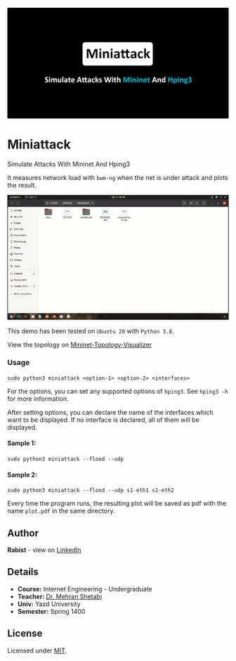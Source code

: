 ![catalog](docs/catalog.jpg)

# Miniattack

Simulate Attacks With Mininet And Hping3

It measures network load with `bwm-ng` when the net is under attack and plots the result.

![help](docs/demo.gif)

This demo has been tested on `Ubuntu 20` with `Python 3.8`. 

View the topology on [Mininet-Topology-Visualizer](http://demo.spear.narmox.com/app/?apiurl=demo#!/mininet?data=%7B%22dump%22%3A%22%3CHost%20h1%3A%20h1-eth0%3A10.0.0.1%20pid%3D29037%3E%20%5Cn%3CHost%20h2%3A%20h2-eth0%3A10.0.0.2%20pid%3D29039%3E%20%5Cn%3CHost%20h3%3A%20h3-eth0%3A10.0.0.3%20pid%3D29041%3E%20%5Cn%3CHost%20h4%3A%20h4-eth0%3A10.0.0.4%20pid%3D29043%3E%20%5Cn%3CHost%20h5%3A%20h5-eth0%3A10.0.0.5%20pid%3D29045%3E%20%5Cn%3CHost%20h6%3A%20h6-eth0%3A10.0.0.6%20pid%3D29047%3E%20%5Cn%3CHost%20h7%3A%20h7-eth0%3A10.0.0.7%20pid%3D29049%3E%20%5Cn%3CHost%20h8%3A%20h8-eth0%3A10.0.0.8%20pid%3D29051%3E%20%5Cn%3COVSSwitch%20s1%3A%20lo%3A127.0.0.1%2Cs1-eth1%3ANone%2Cs1-eth2%3ANone%2Cs1-eth3%3ANone%2Cs1-eth4%3ANone%20pid%3D29056%3E%20%5Cn%3COVSSwitch%20s2%3A%20lo%3A127.0.0.1%2Cs2-eth1%3ANone%2Cs2-eth2%3ANone%2Cs2-eth3%3ANone%2Cs2-eth4%3ANone%20pid%3D29059%3E%20%5Cn%3COVSSwitch%20s3%3A%20lo%3A127.0.0.1%2Cs3-eth1%3ANone%2Cs3-eth2%3ANone%2Cs3-eth3%3ANone%2Cs3-eth4%3ANone%20pid%3D29062%3E%20%5Cn%3COVSSwitch%20s4%3A%20lo%3A127.0.0.1%2Cs4-eth1%3ANone%2Cs4-eth2%3ANone%2Cs4-eth3%3ANone%2Cs4-eth4%3ANone%20pid%3D29065%3E%20%5Cn%3COVSSwitch%20s5%3A%20lo%3A127.0.0.1%2Cs5-eth1%3ANone%2Cs5-eth2%3ANone%2Cs5-eth3%3ANone%2Cs5-eth4%3ANone%20pid%3D29068%3E%20%5Cn%3COVSSwitch%20s6%3A%20lo%3A127.0.0.1%2Cs6-eth1%3ANone%2Cs6-eth2%3ANone%2Cs6-eth3%3ANone%2Cs6-eth4%3ANone%20pid%3D29071%3E%20%5Cn%3COVSSwitch%20s7%3A%20lo%3A127.0.0.1%2Cs7-eth1%3ANone%2Cs7-eth2%3ANone%2Cs7-eth3%3ANone%2Cs7-eth4%3ANone%20pid%3D29074%3E%20%5Cn%3COVSSwitch%20s8%3A%20lo%3A127.0.0.1%2Cs8-eth1%3ANone%2Cs8-eth2%3ANone%2Cs8-eth3%3ANone%2Cs8-eth4%3ANone%20pid%3D29077%3E%20%5Cn%3COVSSwitch%20s9%3A%20lo%3A127.0.0.1%2Cs9-eth1%3ANone%2Cs9-eth2%3ANone%2Cs9-eth3%3ANone%2Cs9-eth4%3ANone%20pid%3D29080%3E%20%5Cn%3COVSSwitch%20s10%3A%20lo%3A127.0.0.1%2Cs10-eth1%3ANone%2Cs10-eth2%3ANone%2Cs10-eth3%3ANone%2Cs10-eth4%3ANone%20pid%3D29083%3E%20%5Cn%3CController%20c0%3A%20127.0.0.1%3A6653%20pid%3D29030%3E%22%2C%22links%22%3A%22h1-eth0%3C-%3Es1-eth1%20(OK%20OK)%20%5Cnh2-eth0%3C-%3Es1-eth2%20(OK%20OK)%20%5Cnh3-eth0%3C-%3Es2-eth1%20(OK%20OK)%20%5Cnh4-eth0%3C-%3Es2-eth2%20(OK%20OK)%20%5Cnh5-eth0%3C-%3Es3-eth1%20(OK%20OK)%20%5Cnh6-eth0%3C-%3Es3-eth2%20(OK%20OK)%20%5Cnh7-eth0%3C-%3Es4-eth1%20(OK%20OK)%20%5Cnh8-eth0%3C-%3Es4-eth2%20(OK%20OK)%20%5Cns1-eth3%3C-%3Es5-eth1%20(OK%20OK)%20%5Cns1-eth4%3C-%3Es6-eth1%20(OK%20OK)%20%5Cns2-eth4%3C-%3Es5-eth2%20(OK%20OK)%20%5Cns2-eth3%3C-%3Es6-eth2%20(OK%20OK)%20%5Cns3-eth3%3C-%3Es7-eth1%20(OK%20OK)%20%5Cns3-eth4%3C-%3Es8-eth1%20(OK%20OK)%20%5Cns4-eth4%3C-%3Es7-eth2%20(OK%20OK)%20%5Cns4-eth3%3C-%3Es8-eth2%20(OK%20OK)%20%5Cns5-eth3%3C-%3Es9-eth1%20(OK%20OK)%20%5Cns5-eth4%3C-%3Es10-eth1%20(OK%20OK)%20%5Cns6-eth3%3C-%3Es9-eth2%20(OK%20OK)%20%5Cns6-eth4%3C-%3Es10-eth2%20(OK%20OK)%20%5Cns7-eth3%3C-%3Es9-eth3%20(OK%20OK)%20%5Cns7-eth4%3C-%3Es10-eth3%20(OK%20OK)%20%5Cns8-eth3%3C-%3Es9-eth4%20(OK%20OK)%20%5Cns8-eth4%3C-%3Es10-eth4%20(OK%20OK)%22%2C%22positions%22%3A%22%7B%5C%22objects%5C%22%3A%5B%7B%5C%22type%5C%22%3A%5C%22switch%5C%22%2C%5C%22id%5C%22%3A%5C%22s1%5C%22%2C%5C%22x%5C%22%3A-118.73140130536854%2C%5C%22y%5C%22%3A221.26629968384344%7D%2C%7B%5C%22type%5C%22%3A%5C%22switch%5C%22%2C%5C%22id%5C%22%3A%5C%22s2%5C%22%2C%5C%22x%5C%22%3A56.388501053877235%2C%5C%22y%5C%22%3A221.27949853657918%7D%2C%7B%5C%22type%5C%22%3A%5C%22switch%5C%22%2C%5C%22id%5C%22%3A%5C%22s3%5C%22%2C%5C%22x%5C%22%3A265.41809477535026%2C%5C%22y%5C%22%3A222.1676058496177%7D%2C%7B%5C%22type%5C%22%3A%5C%22switch%5C%22%2C%5C%22id%5C%22%3A%5C%22s4%5C%22%2C%5C%22x%5C%22%3A465.4056160659434%2C%5C%22y%5C%22%3A221.88560816475155%7D%2C%7B%5C%22type%5C%22%3A%5C%22switch%5C%22%2C%5C%22id%5C%22%3A%5C%22s5%5C%22%2C%5C%22x%5C%22%3A-118.08230003837195%2C%5C%22y%5C%22%3A100.62729794721747%7D%2C%7B%5C%22type%5C%22%3A%5C%22switch%5C%22%2C%5C%22id%5C%22%3A%5C%22s6%5C%22%2C%5C%22x%5C%22%3A50.740002434551684%2C%5C%22y%5C%22%3A98.1864028302789%7D%2C%7B%5C%22type%5C%22%3A%5C%22switch%5C%22%2C%5C%22id%5C%22%3A%5C%22s7%5C%22%2C%5C%22x%5C%22%3A264.2184182438018%2C%5C%22y%5C%22%3A105.75010075792818%7D%2C%7B%5C%22type%5C%22%3A%5C%22switch%5C%22%2C%5C%22id%5C%22%3A%5C%22s8%5C%22%2C%5C%22x%5C%22%3A463.0250923488302%2C%5C%22y%5C%22%3A109.09860392061768%7D%2C%7B%5C%22type%5C%22%3A%5C%22switch%5C%22%2C%5C%22id%5C%22%3A%5C%22s9%5C%22%2C%5C%22x%5C%22%3A-36.6969991430193%2C%5C%22y%5C%22%3A-26.542601027229466%7D%2C%7B%5C%22type%5C%22%3A%5C%22switch%5C%22%2C%5C%22id%5C%22%3A%5C%22s10%5C%22%2C%5C%22x%5C%22%3A357.8463188088881%2C%5C%22y%5C%22%3A-24.73690069819844%7D%2C%7B%5C%22type%5C%22%3A%5C%22server%5C%22%2C%5C%22id%5C%22%3A%5C%22h1%5C%22%2C%5C%22x%5C%22%3A-150.14686599564223%2C%5C%22y%5C%22%3A329.5646106237859%7D%2C%7B%5C%22type%5C%22%3A%5C%22server%5C%22%2C%5C%22id%5C%22%3A%5C%22h2%5C%22%2C%5C%22x%5C%22%3A-62.282358918536744%2C%5C%22y%5C%22%3A328.7932177900256%7D%2C%7B%5C%22type%5C%22%3A%5C%22server%5C%22%2C%5C%22id%5C%22%3A%5C%22h3%5C%22%2C%5C%22x%5C%22%3A35.03174088971062%2C%5C%22y%5C%22%3A331.4581043043449%7D%2C%7B%5C%22type%5C%22%3A%5C%22server%5C%22%2C%5C%22id%5C%22%3A%5C%22h4%5C%22%2C%5C%22x%5C%22%3A116.02394485537755%2C%5C%22y%5C%22%3A330.68680302332046%7D%2C%7B%5C%22type%5C%22%3A%5C%22server%5C%22%2C%5C%22id%5C%22%3A%5C%22h5%5C%22%2C%5C%22x%5C%22%3A244.26344871941993%2C%5C%22y%5C%22%3A330.77451054415855%7D%2C%7B%5C%22type%5C%22%3A%5C%22server%5C%22%2C%5C%22id%5C%22%3A%5C%22h6%5C%22%2C%5C%22x%5C%22%3A325.25563742629765%2C%5C%22y%5C%22%3A330.00311771039827%7D%2C%7B%5C%22type%5C%22%3A%5C%22server%5C%22%2C%5C%22id%5C%22%3A%5C%22h7%5C%22%2C%5C%22x%5C%22%3A442.3276606551817%2C%5C%22y%5C%22%3A324.0775194775687%7D%2C%7B%5C%22type%5C%22%3A%5C%22server%5C%22%2C%5C%22id%5C%22%3A%5C%22h8%5C%22%2C%5C%22x%5C%22%3A531.0512642721883%2C%5C%22y%5C%22%3A323.3062181965442%7D%5D%7D%22%7D)

### Usage
```
sudo python3 miniattack <option-1> <option-2> <interfaces>
```
For the options, you can set any supported options of `hping3`. See `hping3 -h` for more information.

After setting options, you can declare the name of the interfaces which want to be displayed. If no interface is declared, all of them will be displayed.

#### Sample 1:
```
sudo python3 miniattack --flood --udp
```

#### Sample 2:
```
sudo python3 miniattack --flood --udp s1-eth1 s1-eth2
```

Every time the program runs, the resulting plot will be saved as pdf with the name `plot.pdf` in the same directory.

## Author
**Rabist** - view on [LinkedIn](https://www.linkedin.com/in/rabist)

## Details
- **Course:** Internet Engineering - Undergraduate
- **Teacher:** [Dr. Mehran Shetabi](https://yazd.ac.ir/en/people/shetabi)
- **Univ:** Yazd University
- **Semester:** Spring 1400

## License
Licensed under [MIT](LICENSE).
